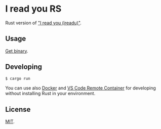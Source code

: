 # I read you RS
Rust version of ["I read you (ireadu)"](https://github.com/s2terminal/i-read-u).

## Usage
[Get binary](https://github.com/s2terminal/i-read-rs/releases).

## Developing

```bash
$ cargo run
```

You can use also [Docker](https://www.docker.com/) and [VS Code Remote Container](https://code.visualstudio.com/docs/remote/containers) for developing without installing Rust in your environment.

## License
[MIT](LICENSE).
